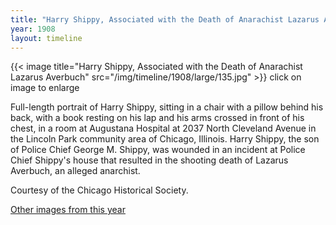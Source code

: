 ```yaml
---
title: "Harry Shippy, Associated with the Death of Anarachist Lazarus Averbuch"
year: 1908
layout: timeline
---
```


{{< image title="Harry Shippy, Associated with the Death of Anarachist Lazarus Averbuch" src="/img/timeline/1908/large/135.jpg" >}}
click on image to enlarge

Full-length portrait of Harry Shippy, sitting in a chair with a pillow behind his back, with a book resting on his lap and his arms crossed in front of his chest, in a room at Augustana Hospital at 2037 North Cleveland Avenue in the Lincoln Park community area of Chicago, Illinois. Harry Shippy, the son of Police Chief George M. Shippy, was wounded in an incident at Police Chief Shippy's house that resulted in the shooting death of Lazarus Averbuch, an alleged anarchist. 

Courtesy of the Chicago Historical Society.

[Other images from this year](/historical/timeline/1908)